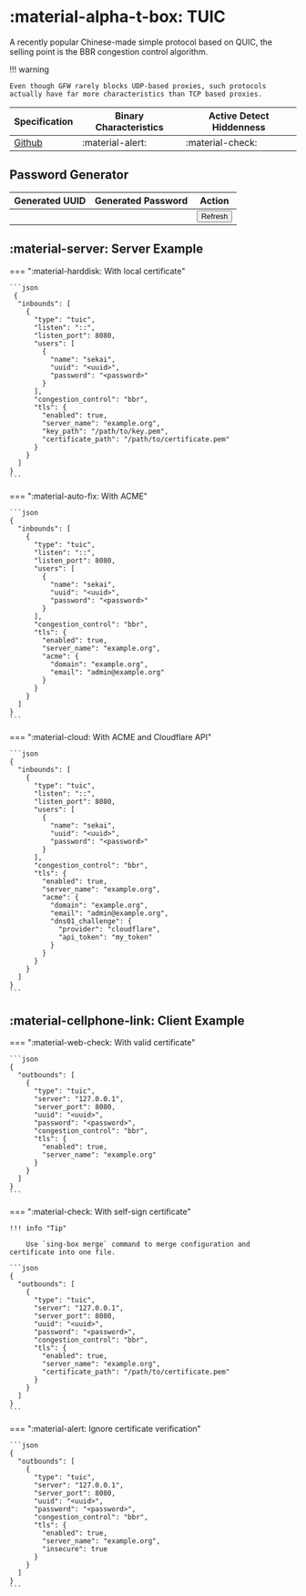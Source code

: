 # :material-alpha-t-box: TUIC

A recently popular Chinese-made simple protocol based on QUIC, the selling point is the BBR congestion control algorithm.

!!! warning

    Even though GFW rarely blocks UDP-based proxies, such protocols actually have far more characteristics than TCP based proxies.

| Specification                                             | Binary Characteristics | Active Detect Hiddenness |
|-----------------------------------------------------------|------------------------|--------------------------|
| [Github](https://github.com/EAimTY/tuic/blob/dev/SPEC.md) | :material-alert:       | :material-check:         | 

## Password Generator

| Generated UUID         | Generated  Password        | Action                                        |
|------------------------|----------------------------|-----------------------------------------------|
| <code id="uuid"><code> | <code id="password"><code> | <button onclick="generate()">Refresh</button> |

<script>
    function generateUUID() {
        const uuid = 'xxxxxxxx-xxxx-4xxx-yxxx-xxxxxxxxxxxx'.replace(/[xy]/g, function(c) {
            let r = Math.random() * 16 | 0,
            v = c === 'x' ? r : (r & 0x3 | 0x8);
            return v.toString(16);
        });
        document.getElementById("uuid").textContent = uuid;
    }
    function generatePassword() {
        const array = new Uint8Array(16);
        window.crypto.getRandomValues(array);
        document.getElementById("password").textContent = btoa(String.fromCharCode.apply(null, array));
    }
    function generate() {
        generateUUID();
        generatePassword();
    }
    generate();
</script>

## :material-server: Server Example

=== ":material-harddisk: With local certificate"

    ```json
     {
      "inbounds": [
        {
          "type": "tuic",
          "listen": "::",
          "listen_port": 8080,
          "users": [
            {
              "name": "sekai",
              "uuid": "<uuid>",
              "password": "<password>"
            }
          ],
          "congestion_control": "bbr",
          "tls": {
            "enabled": true,
            "server_name": "example.org",
            "key_path": "/path/to/key.pem",
            "certificate_path": "/path/to/certificate.pem"
          }
        }
      ]
    }
    ```

=== ":material-auto-fix: With ACME"

    ```json
    {
      "inbounds": [
        {
          "type": "tuic",
          "listen": "::",
          "listen_port": 8080,
          "users": [
            {
              "name": "sekai",
              "uuid": "<uuid>",
              "password": "<password>"
            }
          ],
          "congestion_control": "bbr",
          "tls": {
            "enabled": true,
            "server_name": "example.org",
            "acme": {
              "domain": "example.org",
              "email": "admin@example.org"
            }
          }
        }
      ]
    }
    ```

=== ":material-cloud: With ACME and Cloudflare API"

    ```json
    {
      "inbounds": [
        {
          "type": "tuic",
          "listen": "::",
          "listen_port": 8080,
          "users": [
            {
              "name": "sekai",
              "uuid": "<uuid>",
              "password": "<password>"
            }
          ],
          "congestion_control": "bbr",
          "tls": {
            "enabled": true,
            "server_name": "example.org",
            "acme": {
              "domain": "example.org",
              "email": "admin@example.org",
              "dns01_challenge": {
                "provider": "cloudflare",
                "api_token": "my_token"
              }
            }
          }
        }
      ]
    }
    ```

## :material-cellphone-link: Client Example

=== ":material-web-check: With valid certificate"

    ```json
    {
      "outbounds": [
        {
          "type": "tuic",
          "server": "127.0.0.1",
          "server_port": 8080,
          "uuid": "<uuid>",
          "password": "<password>",
          "congestion_control": "bbr",
          "tls": {
            "enabled": true,
            "server_name": "example.org"
          }
        }
      ]
    }
    ```

=== ":material-check: With self-sign certificate"

    !!! info "Tip"
        
        Use `sing-box merge` command to merge configuration and certificate into one file.

    ```json
    {
      "outbounds": [
        {
          "type": "tuic",
          "server": "127.0.0.1",
          "server_port": 8080,
          "uuid": "<uuid>",
          "password": "<password>",
          "congestion_control": "bbr",
          "tls": {
            "enabled": true,
            "server_name": "example.org",
            "certificate_path": "/path/to/certificate.pem"
          }
        }
      ]
    }
    ```

=== ":material-alert: Ignore certificate verification"

    ```json
    {
      "outbounds": [
        {
          "type": "tuic",
          "server": "127.0.0.1",
          "server_port": 8080,
          "uuid": "<uuid>",
          "password": "<password>",
          "congestion_control": "bbr",
          "tls": {
            "enabled": true,
            "server_name": "example.org",
            "insecure": true
          }
        }
      ]
    }
    ```


